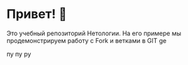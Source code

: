 # Привет! 👋

Это учебный репозиторий Нетологии. На его примере мы продемонстрируем работу с Fork и ветками в GIT ge

пу пу ру